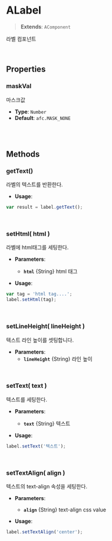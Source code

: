 # ALabel
> **Extends**: `AComponent`

라벨 컴포넌트

<br/>

## Properties


### maskVal

마스크값

* **Type**: `Number`
* **Default**: `afc.MASK_NONE`

<br/>
<br/>

## Methods

### getText()

라벨의 텍스트를 반환한다.

* **Usage**: 
```js
var result = label.getText();
```

<br/>

### setHtml( html )

라벨에 html태그를 세팅한다.

* **Parameters**: 
	* **`html`** {String} html 태그

* **Usage**: 
```js
var tag = 'html tag....';
label.setHtml(tag);
```

<br/>

### setLineHeight( lineHeight )

텍스트 라인 높이를 셋팅합니다.

* **Parameters**: 
	* **`lineHeight`** {String} 라인 높이

<br/>

### setText( text )

텍스트를 세팅한다.

* **Parameters**: 
	* **`text`** {String} 텍스트

* **Usage**: 
```js
label.setText('텍스트');
```

<br/>

### setTextAlign( align )

텍스트의 text-align 속성을 세팅한다.

* **Parameters**: 
	* **`align`** {String} text-align css value

* **Usage**: 
```js
label.setTextAlign('center');
```

<br/>
<br/>
